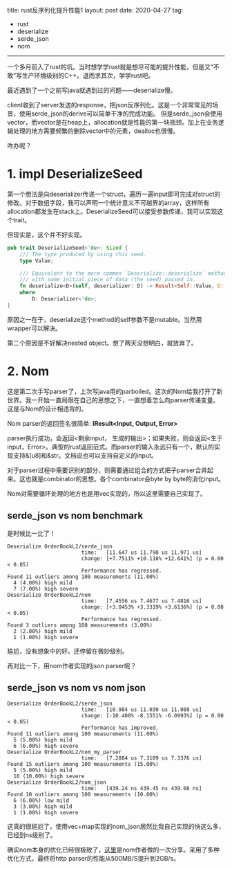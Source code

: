 title: rust反序列化提升性能1
layout: post
date: 2020-04-27
tag:
- rust
- deserialize
- serde_json
- nom

---

一个多月前入了rust的坑。当时想学学rust就是想尽可能的提升性能，但是又“不敢”写生产环境级别的C++。退而求其次，学学rust吧。

最近遇到了一个之前写java就遇到过的问题——deserialize慢。

client收到了server发送的response，把json反序列化。这是一个非常常见的场景，使用serde_json的derive可以简单干净的完成功能。
但是serde_json会使用vector，而vector是在heap上，allocation就是性能的第一块瓶颈。加上在业务逻辑处理的地方需要频繁的删除vector中的元素，dealloc也很慢。

咋办呢？

# 1. impl DeserializeSeed

第一个想法是向deserializer传递一个struct，遍历一遍input即可完成对struct的修改。对于数组字段，我可以声明一个统计意义不可越界的array，这样所有allocation都发生在stack上。DeserializeSeed可以接受参数传递，我可以实现这个trait。

但现实是，这个并不好实现。

```rust
pub trait DeserializeSeed<'de>: Sized {
    /// The type produced by using this seed.
    type Value;

    /// Equivalent to the more common `Deserialize::deserialize` method, except
    /// with some initial piece of data (the seed) passed in.
    fn deserialize<D>(self, deserializer: D) -> Result<Self::Value, D::Error>
    where
        D: Deserializer<'de>;
}
```

原因之一在于，deserialize这个method的self参数不是mutable。当然用wrapper可以解决。

第二个原因是不好解决nested object。想了两天没想明白，就放弃了。

# 2. Nom

这是第二次手写parser了，上次写java用的parboiled。这次的Nom给我打开了新世界。我一开始一直局限在自己的思想之下，一直想着怎么向parser传递变量。这是与Nom的设计相违背的。

Nom parser的返回签名很简单: **IResult<Input, Output, Error>**

parser执行成功，会返回<剩余input， 生成的输出>；如果失败，则会返回<生于input，Error>。典型的rust返回范式。而parser的输入永远只有一个，默认的实现支持&[u8]和&str。文档说也可以支持自定义的input。

对于parser过程中需要识别的部分，则需要通过组合的方式把子parser合并起来。这也就是combinator的思想。各个combinator会byte by byte的消化input。

Nom对需要循环处理的地方也是用vec实现的，所以这里需要自己实现了。

## serde_json vs nom benchmark

是时候比一比了！

```
Deserialize OrderBookL2/serde_json
                        time:   [11.647 us 11.790 us 11.971 us]
                        change: [+7.7511% +10.118% +12.641%] (p = 0.00 < 0.05)
                        Performance has regressed.
Found 11 outliers among 100 measurements (11.00%)
  4 (4.00%) high mild
  7 (7.00%) high severe
Deserialize OrderBookL2/nom
                        time:   [7.4556 us 7.4677 us 7.4816 us]
                        change: [+3.0453% +3.3319% +3.6136%] (p = 0.00 < 0.05)
                        Performance has regressed.
Found 3 outliers among 100 measurements (3.00%)
  2 (2.00%) high mild
  1 (1.00%) high severe
```

尴尬，没有想象中的好。还停留在微妙级别。

再对比一下，用nom作者实现的json parser呢？

## serde_json vs nom vs nom json

```
Deserialize OrderBookL2/serde_json                                                                             
                        time:   [10.984 us 11.030 us 11.088 us]
                        change: [-10.400% -8.1551% -6.0993%] (p = 0.00 < 0.05)
                        Performance has improved.
Found 11 outliers among 100 measurements (11.00%)
  5 (5.00%) high mild
  6 (6.00%) high severe
Deserialize OrderBookL2/nom_my_parser                                                                             
                        time:   [7.2884 us 7.3109 us 7.3376 us]
Found 15 outliers among 100 measurements (15.00%)
  5 (5.00%) high mild
  10 (10.00%) high severe
Deserialize OrderBookL2/nom_json                                                                            
                        time:   [439.24 ns 439.45 ns 439.66 ns]
Found 10 outliers among 100 measurements (10.00%)
  6 (6.00%) low mild
  3 (3.00%) high mild
  1 (1.00%) high severe
```

这真的很尴尬了，使用vec+map实现的nom_json居然比我自己实现的快这么多，已经到ns级别了。

确实nom本身的优化已经很极致了，[这里](https://www.youtube.com/watch?v=7VNsmlCAmHU)是nom作者做的一次分享。采用了多种优化方式，最终将http parser的性能从500MB/S提升到2GB/s。